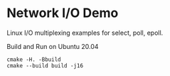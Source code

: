 # Network I/O Demo

Linux I/O multiplexing examples for select, poll, epoll.


Build and Run on Ubuntu 20.04

```shell
cmake -H. -Bbuild
cmake --build build -j16
```

